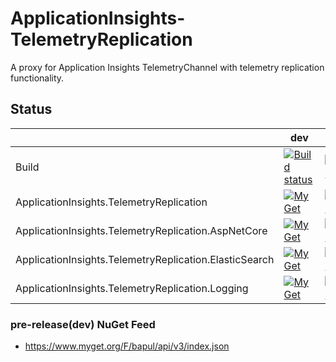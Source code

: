 # ApplicationInsights-TelemetryReplication
A proxy for Application Insights TelemetryChannel with telemetry replication functionality.

## Status

||dev|master|
|---|---|---|
|Build|[![Build status](https://ci.appveyor.com/api/projects/status/jfim32c4u7t29497/branch/dev?svg=true)](https://ci.appveyor.com/project/gongdo/applicationinsights-telemetryreplication/branch/dev)|[![Build status](https://ci.appveyor.com/api/projects/status/jfim32c4u7t29497/branch/master?svg=true)](https://ci.appveyor.com/project/gongdo/applicationinsights-telemetryreplication/branch/master)|
|ApplicationInsights.TelemetryReplication|[![MyGet](https://img.shields.io/myget/bapul/v/ApplicationInsights.TelemetryReplication.svg)](https://www.myget.org/feed/bapul/package/nuget/ApplicationInsights.TelemetryReplication)|[![NuGet](https://img.shields.io/nuget/v/ApplicationInsights.TelemetryReplication.svg)](https://www.nuget.org/packages/ApplicationInsights.TelemetryReplication/)|
|ApplicationInsights.TelemetryReplication.AspNetCore|[![MyGet](https://img.shields.io/myget/bapul/v/ApplicationInsights.TelemetryReplication.AspNetCore.svg)](https://www.myget.org/feed/bapul/package/nuget/ApplicationInsights.TelemetryReplication.AspNetCore)|[![NuGet](https://img.shields.io/nuget/v/ApplicationInsights.TelemetryReplication.AspNetCore.svg)](https://www.nuget.org/packages/ApplicationInsights.TelemetryReplication.AspNetCore/)|
|ApplicationInsights.TelemetryReplication.ElasticSearch|[![MyGet](https://img.shields.io/myget/bapul/v/ApplicationInsights.TelemetryReplication.ElasticSearch.svg)](https://www.myget.org/feed/bapul/package/nuget/ApplicationInsights.TelemetryReplication.ElasticSearch)|[![NuGet](https://img.shields.io/nuget/v/ApplicationInsights.TelemetryReplication.ElasticSearch.svg)](https://www.nuget.org/packages/ApplicationInsights.TelemetryReplication.ElasticSearch/)|
|ApplicationInsights.TelemetryReplication.Logging|[![MyGet](https://img.shields.io/myget/bapul/v/ApplicationInsights.TelemetryReplication.Logging.svg)](https://www.myget.org/feed/bapul/package/nuget/ApplicationInsights.TelemetryReplication.Logging)|[![NuGet](https://img.shields.io/nuget/v/ApplicationInsights.TelemetryReplication.Logging.svg)](https://www.nuget.org/packages/ApplicationInsights.TelemetryReplication.Logging/)|

### pre-release(dev) NuGet Feed
- https://www.myget.org/F/bapul/api/v3/index.json
